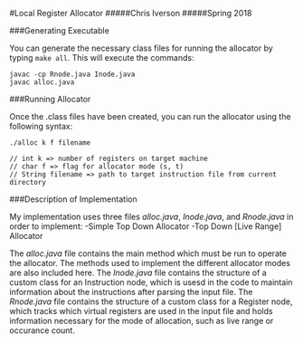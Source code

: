 #Local Register Allocator
#####Chris Iverson
#####Spring 2018

###Generating Executable

You can generate the necessary class files for running the allocator by typing `make all`. This will execute the commands:
```
javac -cp Rnode.java Inode.java
javac alloc.java
```

###Running Allocator

Once the .class files have been created, you can run the allocator using the following syntax:
```
./alloc k f filename

// int k => number of registers on target machine
// char f => flag for allocator mode (s, t)
// String filename => path to target instruction file from current directory
```

###Description of Implementation

My implementation uses three files *alloc.java*, *Inode.java*, and *Rnode.java* in order to implement:
-Simple Top Down Allocator
-Top Down [Live Range] Allocator

The *alloc.java* file contains the main method which must be run to operate the allocator. The methods used to implement the different allocator modes are also included here.
The *Inode.java* file contains the structure of a custom class for an Instruction node, which is usesd in the code to maintain information about the instructions after parsing the input file.
The *Rnode.java* file contains the structure of a custom class for a Register node, which tracks which virtual registers are used in the input file and holds information necessary for the mode of allocation, such as live range or occurance count. 
